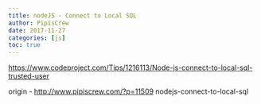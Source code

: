 ```yaml
---
title: nodeJS - Connect to Local SQL
author: PipisCrew
date: 2017-11-27
categories: [js]
toc: true
---
```


https://www.codeproject.com/Tips/1216113/Node-js-connect-to-local-sql-trusted-user

origin - http://www.pipiscrew.com/?p=11509 nodejs-connect-to-local-sql